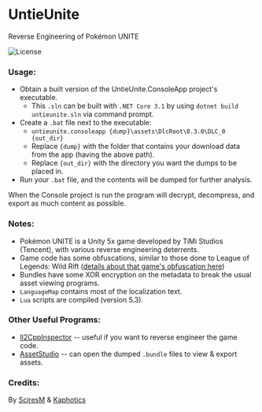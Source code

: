 # UntieUnite
Reverse Engineering of Pokémon UNITE

![License](https://img.shields.io/badge/License-GPLv3-blue.svg)

### Usage:

- Obtain a built version of the UntieUnite.ConsoleApp project's executable.
  - This `.sln` can be built with `.NET Core 3.1` by using `dotnet build untieunite.sln` via command prompt.
- Create a `.bat` file next to the executable:
  - `untieunite.consoleapp {dump}\assets\DlcRoot\0.3.0\DLC_0 {out_dir}`
  - Replace `{dump}` with the folder that contains your download data from the app (having the above path).
  - Replace `{out_dir}` with the directory you want the dumps to be placed in.
- Run your `.bat` file, and the contents will be dumped for further analysis.

When the Console project is run the program will decrypt, decompress, and export as much content as possible.

### Notes:

- Pokémon UNITE is a Unity 5x game developed by TiMi Studios (Tencent), with various reverse engineering deterrents.
- Game code has some obfuscations, similar to those done to League of Legends: Wild Rift ([details about that game's obfuscation here](https://katyscode.wordpress.com/2021/01/15/reverse-engineering-adventures-league-of-legends-wild-rift-il2cpp/))
- Bundles have some XOR encryption on the metadata to break the usual asset viewing programs.
- `LanguageMap` contains most of the localization text.
- `Lua` scripts are compiled (version 5.3).

### Other Useful Programs:

- [Il2CppInspector](https://github.com/djkaty/Il2CppInspector) -- useful if you want to reverse engineer the game code.
- [AssetStudio](https://github.com/Perfare/AssetStudio) -- can open the dumped `.bundle` files to view &amp; export assets.

### Credits:

By [SciresM](https://github.com/SciresM/) &amp; [Kaphotics](https://github.com/kwsch/)
